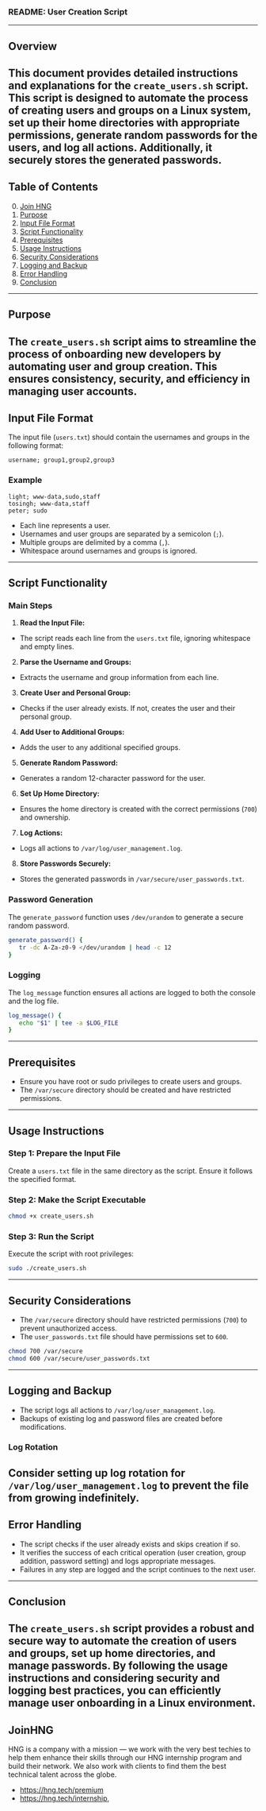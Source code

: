 ### README: User Creation Script
---
## Overview
This document provides detailed instructions and explanations for the `create_users.sh` script. This script is designed to automate the process of creating users and groups on a Linux system, set up their home directories with appropriate permissions, generate random passwords for the users, and log all actions. Additionally, it securely stores the generated passwords.
---
## Table of Contents
0. [Join HNG](#JoinHNG)
1. [Purpose](#purpose)
2. [Input File Format](#input-file-format)
3. [Script Functionality](#script-functionality)
4. [Prerequisites](#prerequisites)
5. [Usage Instructions](#usage-instructions)
6. [Security Considerations](#security-considerations)
7. [Logging and Backup](#logging-and-backup)
8. [Error Handling](#error-handling)
9. [Conclusion](#conclusion)
---
## Purpose
The `create_users.sh` script aims to streamline the process of onboarding new developers by automating user and group creation. This ensures consistency, security, and efficiency in managing user accounts.
---
## Input File Format
The input file (`users.txt`) should contain the usernames and groups in the following format:
```plaintext
username; group1,group2,group3
```
### Example
```plaintext
light; www-data,sudo,staff
tosingh; www-data,staff
peter; sudo
```
- Each line represents a user.
- Usernames and user groups are separated by a semicolon (`;`).
- Multiple groups are delimited by a comma (`,`).
- Whitespace around usernames and groups is ignored.
---
## Script Functionality
### Main Steps
1. **Read the Input File:**
  - The script reads each line from the `users.txt` file, ignoring whitespace and empty lines.
2. **Parse the Username and Groups:**
  - Extracts the username and group information from each line.
3. **Create User and Personal Group:**
  - Checks if the user already exists. If not, creates the user and their personal group.
4. **Add User to Additional Groups:**
  - Adds the user to any additional specified groups.
5. **Generate Random Password:**
  - Generates a random 12-character password for the user.
6. **Set Up Home Directory:**
  - Ensures the home directory is created with the correct permissions (`700`) and ownership.
7. **Log Actions:**
  - Logs all actions to `/var/log/user_management.log`.
8. **Store Passwords Securely:**
  - Stores the generated passwords in `/var/secure/user_passwords.txt`.
### Password Generation
The `generate_password` function uses `/dev/urandom` to generate a secure random password.
```bash
generate_password() {
   tr -dc A-Za-z0-9 </dev/urandom | head -c 12
}
```
### Logging
The `log_message` function ensures all actions are logged to both the console and the log file.
```bash
log_message() {
   echo "$1" | tee -a $LOG_FILE
}
```
---
## Prerequisites
- Ensure you have root or sudo privileges to create users and groups.
- The `/var/secure` directory should be created and have restricted permissions.
---
## Usage Instructions
### Step 1: Prepare the Input File
Create a `users.txt` file in the same directory as the script. Ensure it follows the specified format.
### Step 2: Make the Script Executable
```bash
chmod +x create_users.sh
```
### Step 3: Run the Script
Execute the script with root privileges:
```bash
sudo ./create_users.sh
```
---
## Security Considerations
- The `/var/secure` directory should have restricted permissions (`700`) to prevent unauthorized access.
- The `user_passwords.txt` file should have permissions set to `600`.
```bash
chmod 700 /var/secure
chmod 600 /var/secure/user_passwords.txt
```
---
## Logging and Backup
- The script logs all actions to `/var/log/user_management.log`.
- Backups of existing log and password files are created before modifications.
### Log Rotation
Consider setting up log rotation for `/var/log/user_management.log` to prevent the file from growing indefinitely.
---
## Error Handling
- The script checks if the user already exists and skips creation if so.
- It verifies the success of each critical operation (user creation, group addition, password setting) and logs appropriate messages.
- Failures in any step are logged and the script continues to the next user.
---
## Conclusion
The `create_users.sh` script provides a robust and secure way to automate the creation of users and groups, set up home directories, and manage passwords. By following the usage instructions and considering security and logging best practices, you can efficiently manage user onboarding in a Linux environment.
---
## JoinHNG
HNG is a company with a mission — we work with the very best techies to help them enhance their skills through our HNG internship program and build their network. We also work with clients to find them the best technical talent across the globe.
- https://hng.tech/premium
- https://hng.tech/internship,